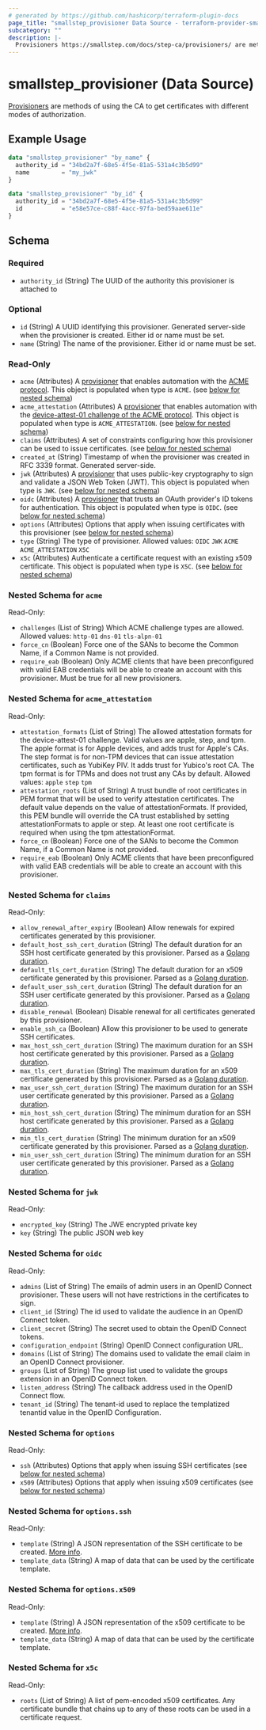 ```yaml
---
# generated by https://github.com/hashicorp/terraform-plugin-docs
page_title: "smallstep_provisioner Data Source - terraform-provider-smallstep"
subcategory: ""
description: |-
  Provisioners https://smallstep.com/docs/step-ca/provisioners/ are methods of using the CA to get certificates with different modes of authorization.
---
```


# smallstep_provisioner (Data Source)

[Provisioners](https://smallstep.com/docs/step-ca/provisioners/) are methods of using the CA to get certificates with different modes of authorization.

## Example Usage

```terraform
data "smallstep_provisioner" "by_name" {
  authority_id = "34bd2a7f-68e5-4f5e-81a5-531a4c3b5d99"
  name         = "my_jwk"
}

data "smallstep_provisioner" "by_id" {
  authority_id = "34bd2a7f-68e5-4f5e-81a5-531a4c3b5d99"
  id           = "e58e57ce-c88f-4acc-97fa-bed59aae611e"
}
```

<!-- schema generated by tfplugindocs -->
## Schema

### Required

- `authority_id` (String) The UUID of the authority this provisioner is attached to

### Optional

- `id` (String) A UUID identifying this provisioner. Generated server-side when the provisioner is created. Either id or name must be set.
- `name` (String) The name of the provisioner. Either id or name must be set.

### Read-Only

- `acme` (Attributes) A [provisioner](https://smallstep.com/docs/step-ca/provisioners/#acme) that enables automation with the [ACME protocol](https://smallstep.com/docs/step-ca/acme-basics/#acme-challenges). This object is populated when type is `ACME`. (see [below for nested schema](#nestedatt--acme))
- `acme_attestation` (Attributes) A [provisioner](https://smallstep.com/docs/step-ca/provisioners/#acme) that enables automation with the [device-attest-01 challenge of the ACME protocol](https://smallstep.com/blog/acme-managed-device-attestation-explained/). This object is populated when type is `ACME_ATTESTATION`. (see [below for nested schema](#nestedatt--acme_attestation))
- `claims` (Attributes) A set of constraints configuring how this provisioner can be used to issue certificates. (see [below for nested schema](#nestedatt--claims))
- `created_at` (String) Timestamp of when the provisioner was created in RFC 3339 format. Generated server-side.
- `jwk` (Attributes) A [provisioner](https://smallstep.com/docs/step-ca/provisioners/#jwk) that uses public-key cryptography to sign and validate a JSON Web Token (JWT). This object is populated when type is `JWK`. (see [below for nested schema](#nestedatt--jwk))
- `oidc` (Attributes) A [provisioner](https://smallstep.com/docs/step-ca/provisioners/#oauthoidc-single-sign-on) that trusts an OAuth provider's ID tokens for authentication. This object is populated when type is `OIDC`. (see [below for nested schema](#nestedatt--oidc))
- `options` (Attributes) Options that apply when issuing certificates with this provisioner (see [below for nested schema](#nestedatt--options))
- `type` (String) The type of provisioner. Allowed values: `OIDC` `JWK` `ACME` `ACME_ATTESTATION` `X5C`
- `x5c` (Attributes) Authenticate a certificate request with an existing x509 certificate. This object is populated when type is `X5C`. (see [below for nested schema](#nestedatt--x5c))

<a id="nestedatt--acme"></a>
### Nested Schema for `acme`

Read-Only:

- `challenges` (List of String) Which ACME challenge types are allowed. Allowed values: `http-01` `dns-01` `tls-alpn-01`
- `force_cn` (Boolean) Force one of the SANs to become the Common Name, if a Common Name is not provided.
- `require_eab` (Boolean) Only ACME clients that have been preconfigured with valid EAB credentials will be able to create an account with this provisioner. Must be true for all new provisioners.


<a id="nestedatt--acme_attestation"></a>
### Nested Schema for `acme_attestation`

Read-Only:

- `attestation_formats` (List of String) The allowed attestation formats for the device-attest-01 challenge. Valid values are apple, step, and tpm. The apple format is for Apple devices, and adds trust for Apple's CAs. The step format is for non-TPM devices that can issue attestation certificates, such as YubiKey PIV. It adds trust for Yubico's root CA. The tpm format is for TPMs and does not trust any CAs by default. Allowed values: `apple` `step` `tpm`
- `attestation_roots` (List of String) A trust bundle of root certificates in PEM format that will be used to verify attestation certificates. The default value depends on the value of attestationFormats. If provided, this PEM bundle will override the CA trust established by setting attestationFormats to apple or step. At least one root certificate is required when using the tpm attestationFormat.
- `force_cn` (Boolean) Force one of the SANs to become the Common Name, if a Common Name is not provided.
- `require_eab` (Boolean) Only ACME clients that have been preconfigured with valid EAB credentials will be able to create an account with this provisioner.


<a id="nestedatt--claims"></a>
### Nested Schema for `claims`

Read-Only:

- `allow_renewal_after_expiry` (Boolean) Allow renewals for expired certificates generated by this provisioner.
- `default_host_ssh_cert_duration` (String) The default duration for an SSH host certificate generated by this provisioner. Parsed as a [Golang duration](https://pkg.go.dev/time#ParseDuration).
- `default_tls_cert_duration` (String) The default duration for an x509 certificate generated by this provisioner. Parsed as a [Golang duration](https://pkg.go.dev/time#ParseDuration).
- `default_user_ssh_cert_duration` (String) The default duration for an SSH user certificate generated by this provisioner. Parsed as a [Golang duration](https://pkg.go.dev/time#ParseDuration).
- `disable_renewal` (Boolean) Disable renewal for all certificates generated by this provisioner.
- `enable_ssh_ca` (Boolean) Allow this provisioner to be used to generate SSH certificates.
- `max_host_ssh_cert_duration` (String) The maximum duration for an SSH host certificate generated by this provisioner. Parsed as a [Golang duration](https://pkg.go.dev/time#ParseDuration).
- `max_tls_cert_duration` (String) The maximum duration for an x509 certificate generated by this provisioner. Parsed as a [Golang duration](https://pkg.go.dev/time#ParseDuration).
- `max_user_ssh_cert_duration` (String) The maximum duration for an SSH user certificate generated by this provisioner. Parsed as a [Golang duration](https://pkg.go.dev/time#ParseDuration).
- `min_host_ssh_cert_duration` (String) The minimum duration for an SSH host certificate generated by this provisioner. Parsed as a [Golang duration](https://pkg.go.dev/time#ParseDuration).
- `min_tls_cert_duration` (String) The minimum duration for an x509 certificate generated by this provisioner. Parsed as a [Golang duration](https://pkg.go.dev/time#ParseDuration).
- `min_user_ssh_cert_duration` (String) The minimum duration for an SSH user certificate generated by this provisioner. Parsed as a [Golang duration](https://pkg.go.dev/time#ParseDuration).


<a id="nestedatt--jwk"></a>
### Nested Schema for `jwk`

Read-Only:

- `encrypted_key` (String) The JWE encrypted private key
- `key` (String) The public JSON web key


<a id="nestedatt--oidc"></a>
### Nested Schema for `oidc`

Read-Only:

- `admins` (List of String) The emails of admin users in an OpenID Connect provisioner. These users will not have restrictions in the certificates to sign.
- `client_id` (String) The id used to validate the audience in an OpenID Connect token.
- `client_secret` (String) The secret used to obtain the OpenID Connect tokens.
- `configuration_endpoint` (String) OpenID Connect configuration URL.
- `domains` (List of String) The domains used to validate the email claim in an OpenID Connect provisioner.
- `groups` (List of String) The group list used to validate the groups extension in an OpenID Connect token.
- `listen_address` (String) The callback address used in the OpenID Connect flow.
- `tenant_id` (String) The tenant-id used to replace the templatized tenantid value in the OpenID Configuration.


<a id="nestedatt--options"></a>
### Nested Schema for `options`

Read-Only:

- `ssh` (Attributes) Options that apply when issuing SSH certificates (see [below for nested schema](#nestedatt--options--ssh))
- `x509` (Attributes) Options that apply when issuing x509 certificates (see [below for nested schema](#nestedatt--options--x509))

<a id="nestedatt--options--ssh"></a>
### Nested Schema for `options.ssh`

Read-Only:

- `template` (String) A JSON representation of the SSH certificate to be created. [More info](https://smallstep.com/docs/step-ca/templates/#ssh-templates).
- `template_data` (String) A map of data that can be used by the certificate template.


<a id="nestedatt--options--x509"></a>
### Nested Schema for `options.x509`

Read-Only:

- `template` (String) A JSON representation of the x509 certificate to be created. [More info](https://smallstep.com/docs/step-ca/templates/#x509-templates).
- `template_data` (String) A map of data that can be used by the certificate template.



<a id="nestedatt--x5c"></a>
### Nested Schema for `x5c`

Read-Only:

- `roots` (List of String) A list of pem-encoded x509 certificates. Any certificate bundle that chains up to any of these roots can be used in a certificate request.


